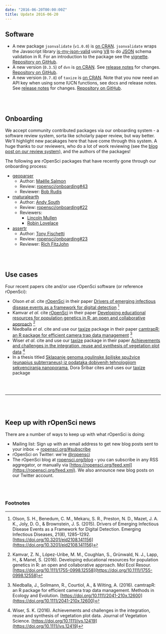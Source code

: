 ```yaml
---
date: "2016-06-20T00:00:00Z"
title: Update 2016-06-20
---
```


## Software

* A new package `jsonvalidate` (`v1.0.0`) is [on CRAN](https://cran.rstudio.com/web/packages/jsonvalidate). `jsonvalidate` wraps the Javascript library [is-my-json-valid](https://github.com/mafintosh/is-my-json-valid) using [V8](https://cran.r-project.org/web/packages/V8/index.html) to do [JSON](https://en.wikipedia.org/wiki/JSON) schema validation in R. For an introduction to the package see the [vignette](https://cran.rstudio.com/web/packages/jsonvalidate/vignettes/jsonvalidate.html). [Repository on GitHub][jsonvalidate].
* A new version (`0.3.5`) of `dvn` is [on CRAN](https://cran.rstudio.com/web/packages/dvn). See [release notes](https://github.com/ropensci/dvn/releases/tag/v0.3.5) for changes. [Repository on GitHub][dvn].
* A new version (`0.7.8`) of `taxize` is [on CRAN](https://cran.rstudio.com/web/packages/taxize). Note that you now need an API key when using some IUCN functions, see docs and release notes. See [release notes](https://github.com/ropensci/taxize/releases/tag/v0.7.8) for changes. [Repository on GitHub][taxize].

<br><br>

## Onboarding

We accept community contributed packages via our onboarding system - a software review
system, sorta like scholarly paper review, but way better. We'll highlight new pacakages
here that have come through this system. A huge thanks to our reviewers, who
do a lot of work reviewing (see the [blog post on our review system](https://ropensci.org/blog/2016/03/28/software-review)), and the authors of the packages!

The following are rOpenSci packages that have recently gone through our onboarding process:

* [geoparser][geoparser]
    * Author: [Maëlle Salmon](https://github.com/masalmon)
    * Review: [ropensci/onboarding#43](https://github.com/ropensci/onboarding/issues/43)
    * Reviewer: [Bob Rudis](https://github.com/hrbrmstr)
* [rnaturalearth][rnaturalearth]
    * Author: [Andy South](https://github.com/AndySouth)
    * Review: [ropensci/onboarding#22](https://github.com/ropensci/onboarding/issues/22)
    * Reviewers: 
        * [Lincoln Mullen](https://github.com/lmullen)
        * [Robin Lovelace](https://github.com/Robinlovelace)
* [assertr][assertr]
    * Author: [Tony Fischetti](https://github.com/tonyfischetti)
    * Review: [ropensci/onboarding#23](https://github.com/ropensci/onboarding/issues/23)
    * Reviewer: [Rich FitzJohn](https://github.com/richfitz)

<br><br>

## Use cases

Four recent papers cite and/or use rOpenSci software (or reference rOpenSci):

* Olson _et al_. cite [rOpenSci](https://ropensci.org) in their paper [Drivers of emerging infectious disease events as a framework for digital detection](https://doi.org//10.3201/eid2108.141156) [^1]
* Kamvar _et al_. cite [rOpenSci](https://ropensci.org) in their paper [Developing educational resources for population genetics in R: an open and collaborative approach](https://doi.org/10.1111/1755-0998.12558) [^2]
* Niedballa _et al_. cite and use our [taxize][taxize] package in their paper [camtrapR: an R package for efficient camera trap data management](https://doi.org/10.1111/2041-210x.12600) [^3]
* Wiser _et al_. cite and use our [taxize][taxize] package in their paper [Achievements and challenges in the integration, reuse and synthesis of vegetation plot data](https://doi.org/10.1111/jvs.12419) [^4]
* In a thesis titled [Sklapanje genoma ogulinske špiljske spužvice (eunapius subterraneus) iz podataka dobivenih tehnologijom sekvenciranja nanoporama](http://digre.pmf.unizg.hr/4616/1/Diplomski_Sribar_KV-DF-SJ-LL.pdf), Dora Šribar cites and uses our [taxize][taxize] package

<br><br>

-----------------------------

<br><br>

## Keep up with rOpenSci news

There are a number of ways to keep up with what rOpenSci is doing:

* Mailing list: Sign up with an email address to get new blog posts sent to your inbox -> [ropensci.org/#subscribe](https://ropensci.org/#subscribe)
* rOpenSci on Twitter: we're [@ropensci](https://twitter.com/ropensci)
* The rOpenSci blog at [ropensci.org/blog](https://ropensci.org/blog) - you can subscribe in any RSS aggregator, or manually via [https://ropensci.org/feed.xml](https://ropensci.org/feed.xml). We also announce new blog posts on our Twitter account.

[jsonvalidate]: https://github.com/ropenscilabs/jsonvalidate
[dvn]: https://github.com/ropensci/dvn
[taxize]: https://github.com/ropensci/taxize
[geoparser]: https://github.com/ropenscilabs/geoparser
[rnaturalearth]: https://github.com/ropenscilabs/rnaturalearth
[assertr]: https://github.com/ropenscilabs/assertr

<br><br>

### Footnotes

[^1]: Olson, S. H., Benedum, C. M., Mekaru, S. R., Preston, N. D., Mazet, J. A. K., Joly, D. O., & Brownstein, J. S. (2015). Drivers of Emerging Infectious Disease Events as a Framework for Digital Detection. Emerging Infectious Diseases, 21(8), 1285–1292. [https://doi.org/10.3201/eid2108.141156](https://doi.org/10.3201/eid2108.141156)
[^2]: Kamvar, Z. N., López-Uribe, M. M., Coughlan, S., Grünwald, N. J., Lapp, H., & Manel, S. (2016). Developing educational resources for population genetics in R: an open and collaborative approach. Mol Ecol Resour. [https://doi.org/10.1111/1755-0998.12558](https://doi.org/10.1111/1755-0998.12558)
[^3]: Niedballa, J., Sollmann, R., Courtiol, A., & Wilting, A. (2016). camtrapR: an R package for efficient camera trap data management. Methods in Ecology and Evolution. [https://doi.org/10.1111/2041-210x.12600](https://doi.org/10.1111/2041-210x.12600)
[^4]: Wiser, S. K. (2016). Achievements and challenges in the integration, reuse and synthesis of vegetation plot data. Journal of Vegetation Science. [https://doi.org/10.1111/jvs.12419](https://doi.org/10.1111/jvs.12419)

